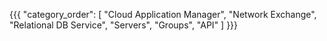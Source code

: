 {{{
  "category_order": [
    "Cloud Application Manager",
    "Network Exchange",
    "Relational DB Service",
    "Servers",
    "Groups",
    "API"
  ]
}}}
